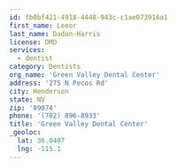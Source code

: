 ```yaml
---
id: fb0bf421-4918-4448-943c-c1ae073916a1
first_name: Leeor
last_name: Dadon-Harris
license: DMD
services:
  - dentist
category: Dentists
org_name: 'Green Valley Dental Center'
address: '275 N Pecos Rd'
city: Henderson
state: NV
zip: '89074'
phone: '(702) 896-8933'
title: 'Green Valley Dental Center'
_geoloc:
  lat: 36.0407
  lng: -115.1
---
```


